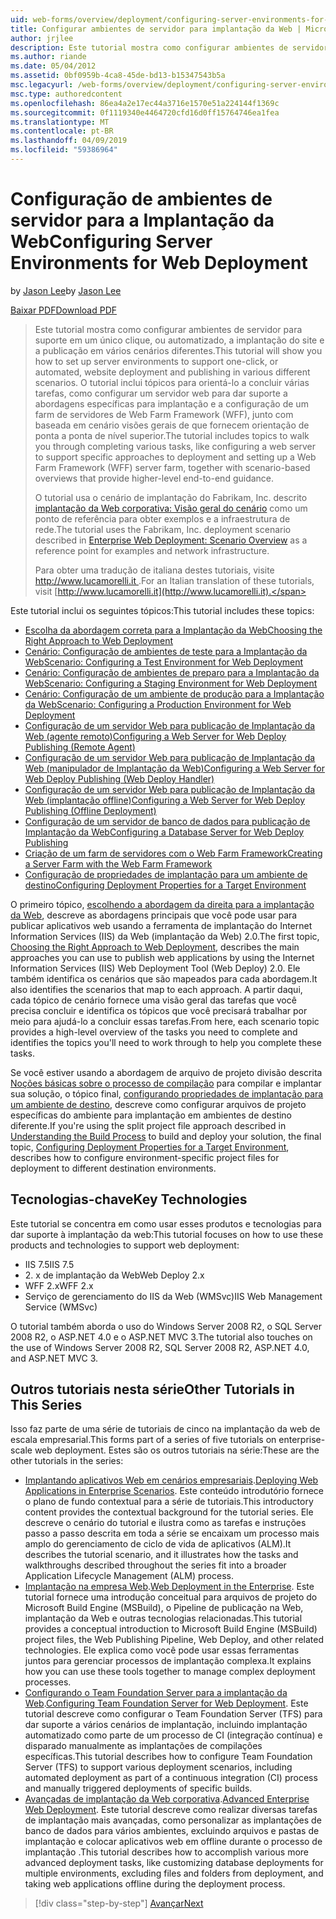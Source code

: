 ```yaml
---
uid: web-forms/overview/deployment/configuring-server-environments-for-web-deployment/configuring-server-environments-for-web-deployment
title: Configurar ambientes de servidor para implantação da Web | Microsoft Docs
author: jrjlee
description: Este tutorial mostra como configurar ambientes de servidor para suporte em um único clique, ou automatizado, implantação de site e publicação em vários cenário diferente...
ms.author: riande
ms.date: 05/04/2012
ms.assetid: 0bf0959b-4ca8-45de-bd13-b15347543b5a
msc.legacyurl: /web-forms/overview/deployment/configuring-server-environments-for-web-deployment/configuring-server-environments-for-web-deployment
msc.type: authoredcontent
ms.openlocfilehash: 86ea4a2e17ec44a3716e1570e51a224144f1369c
ms.sourcegitcommit: 0f1119340e4464720cfd16d0ff15764746ea1fea
ms.translationtype: MT
ms.contentlocale: pt-BR
ms.lasthandoff: 04/09/2019
ms.locfileid: "59386964"
---
```

# <a name="configuring-server-environments-for-web-deployment"></a><span data-ttu-id="4d989-103">Configuração de ambientes de servidor para a Implantação da Web</span><span class="sxs-lookup"><span data-stu-id="4d989-103">Configuring Server Environments for Web Deployment</span></span>

<span data-ttu-id="4d989-104">by [Jason Lee](https://github.com/jrjlee)</span><span class="sxs-lookup"><span data-stu-id="4d989-104">by [Jason Lee](https://github.com/jrjlee)</span></span>

[<span data-ttu-id="4d989-105">Baixar PDF</span><span class="sxs-lookup"><span data-stu-id="4d989-105">Download PDF</span></span>](https://msdnshared.blob.core.windows.net/media/MSDNBlogsFS/prod.evol.blogs.msdn.com/CommunityServer.Blogs.Components.WeblogFiles/00/00/00/63/56/8130.DeployingWebAppsInEnterpriseScenarios.pdf)

> <span data-ttu-id="4d989-106">Este tutorial mostra como configurar ambientes de servidor para suporte em um único clique, ou automatizado, a implantação do site e a publicação em vários cenários diferentes.</span><span class="sxs-lookup"><span data-stu-id="4d989-106">This tutorial will show you how to set up server environments to support one-click, or automated, website deployment and publishing in various different scenarios.</span></span> <span data-ttu-id="4d989-107">O tutorial inclui tópicos para orientá-lo a concluir várias tarefas, como configurar um servidor web para dar suporte a abordagens específicas para implantação e a configuração de um farm de servidores de Web Farm Framework (WFF), junto com baseada em cenário visões gerais de que fornecem orientação de ponta a ponta de nível superior.</span><span class="sxs-lookup"><span data-stu-id="4d989-107">The tutorial includes topics to walk you through completing various tasks, like configuring a web server to support specific approaches to deployment and setting up a Web Farm Framework (WFF) server farm, together with scenario-based overviews that provide higher-level end-to-end guidance.</span></span>
> 
> <span data-ttu-id="4d989-108">O tutorial usa o cenário de implantação do Fabrikam, Inc. descrito [implantação da Web corporativa: Visão geral do cenário](../deploying-web-applications-in-enterprise-scenarios/enterprise-web-deployment-scenario-overview.md) como um ponto de referência para obter exemplos e a infraestrutura de rede.</span><span class="sxs-lookup"><span data-stu-id="4d989-108">The tutorial uses the Fabrikam, Inc. deployment scenario described in [Enterprise Web Deployment: Scenario Overview](../deploying-web-applications-in-enterprise-scenarios/enterprise-web-deployment-scenario-overview.md) as a reference point for examples and network infrastructure.</span></span>
> 
> <span data-ttu-id="4d989-109">Para obter uma tradução de italiana destes tutoriais, visite [ http://www.lucamorelli.it ](http://www.lucamorelli.it).</span><span class="sxs-lookup"><span data-stu-id="4d989-109">For an Italian translation of these tutorials, visit [http://www.lucamorelli.it](http://www.lucamorelli.it).</span></span>


<span data-ttu-id="4d989-110">Este tutorial inclui os seguintes tópicos:</span><span class="sxs-lookup"><span data-stu-id="4d989-110">This tutorial includes these topics:</span></span>

- [<span data-ttu-id="4d989-111">Escolha da abordagem correta para a Implantação da Web</span><span class="sxs-lookup"><span data-stu-id="4d989-111">Choosing the Right Approach to Web Deployment</span></span>](choosing-the-right-approach-to-web-deployment.md)
- [<span data-ttu-id="4d989-112">Cenário: Configuração de ambientes de teste para a Implantação da Web</span><span class="sxs-lookup"><span data-stu-id="4d989-112">Scenario: Configuring a Test Environment for Web Deployment</span></span>](scenario-configuring-a-test-environment-for-web-deployment.md)
- [<span data-ttu-id="4d989-113">Cenário: Configuração de ambientes de preparo para a Implantação da Web</span><span class="sxs-lookup"><span data-stu-id="4d989-113">Scenario: Configuring a Staging Environment for Web Deployment</span></span>](scenario-configuring-a-staging-environment-for-web-deployment.md)
- [<span data-ttu-id="4d989-114">Cenário: Configuração de um ambiente de produção para a Implantação da Web</span><span class="sxs-lookup"><span data-stu-id="4d989-114">Scenario: Configuring a Production Environment for Web Deployment</span></span>](scenario-configuring-a-production-environment-for-web-deployment.md)
- [<span data-ttu-id="4d989-115">Configuração de um servidor Web para publicação de Implantação da Web (agente remoto)</span><span class="sxs-lookup"><span data-stu-id="4d989-115">Configuring a Web Server for Web Deploy Publishing (Remote Agent)</span></span>](configuring-a-web-server-for-web-deploy-publishing-remote-agent.md)
- [<span data-ttu-id="4d989-116">Configuração de um servidor Web para publicação de Implantação da Web (manipulador de Implantação da Web)</span><span class="sxs-lookup"><span data-stu-id="4d989-116">Configuring a Web Server for Web Deploy Publishing (Web Deploy Handler)</span></span>](configuring-a-web-server-for-web-deploy-publishing-web-deploy-handler.md)
- [<span data-ttu-id="4d989-117">Configuração de um servidor Web para publicação de Implantação da Web (implantação offline)</span><span class="sxs-lookup"><span data-stu-id="4d989-117">Configuring a Web Server for Web Deploy Publishing (Offline Deployment)</span></span>](configuring-a-web-server-for-web-deploy-publishing-offline-deployment.md)
- [<span data-ttu-id="4d989-118">Configuração de um servidor de banco de dados para publicação de Implantação da Web</span><span class="sxs-lookup"><span data-stu-id="4d989-118">Configuring a Database Server for Web Deploy Publishing</span></span>](configuring-a-database-server-for-web-deploy-publishing.md)
- [<span data-ttu-id="4d989-119">Criação de um farm de servidores com o Web Farm Framework</span><span class="sxs-lookup"><span data-stu-id="4d989-119">Creating a Server Farm with the Web Farm Framework</span></span>](creating-a-server-farm-with-the-web-farm-framework.md)
- [<span data-ttu-id="4d989-120">Configuração de propriedades de implantação para um ambiente de destino</span><span class="sxs-lookup"><span data-stu-id="4d989-120">Configuring Deployment Properties for a Target Environment</span></span>](configuring-deployment-properties-for-a-target-environment.md)

<span data-ttu-id="4d989-121">O primeiro tópico, [escolhendo a abordagem da direita para a implantação da Web](choosing-the-right-approach-to-web-deployment.md), descreve as abordagens principais que você pode usar para publicar aplicativos web usando a ferramenta de implantação do Internet Information Services (IIS) da Web (implantação da Web) 2.0.</span><span class="sxs-lookup"><span data-stu-id="4d989-121">The first topic, [Choosing the Right Approach to Web Deployment](choosing-the-right-approach-to-web-deployment.md), describes the main approaches you can use to publish web applications by using the Internet Information Services (IIS) Web Deployment Tool (Web Deploy) 2.0.</span></span> <span data-ttu-id="4d989-122">Ele também identifica os cenários que são mapeados para cada abordagem.</span><span class="sxs-lookup"><span data-stu-id="4d989-122">It also identifies the scenarios that map to each approach.</span></span> <span data-ttu-id="4d989-123">A partir daqui, cada tópico de cenário fornece uma visão geral das tarefas que você precisa concluir e identifica os tópicos que você precisará trabalhar por meio para ajudá-lo a concluir essas tarefas.</span><span class="sxs-lookup"><span data-stu-id="4d989-123">From here, each scenario topic provides a high-level overview of the tasks you need to complete and identifies the topics you'll need to work through to help you complete these tasks.</span></span>

<span data-ttu-id="4d989-124">Se você estiver usando a abordagem de arquivo de projeto divisão descrita [Noções básicas sobre o processo de compilação](../web-deployment-in-the-enterprise/understanding-the-build-process.md) para compilar e implantar sua solução, o tópico final, [configurando propriedades de implantação para um ambiente de destino](configuring-deployment-properties-for-a-target-environment.md), descreve como configurar arquivos de projeto específicas do ambiente para implantação em ambientes de destino diferente.</span><span class="sxs-lookup"><span data-stu-id="4d989-124">If you're using the split project file approach described in [Understanding the Build Process](../web-deployment-in-the-enterprise/understanding-the-build-process.md) to build and deploy your solution, the final topic, [Configuring Deployment Properties for a Target Environment](configuring-deployment-properties-for-a-target-environment.md), describes how to configure environment-specific project files for deployment to different destination environments.</span></span>

## <a name="key-technologies"></a><span data-ttu-id="4d989-125">Tecnologias-chave</span><span class="sxs-lookup"><span data-stu-id="4d989-125">Key Technologies</span></span>

<span data-ttu-id="4d989-126">Este tutorial se concentra em como usar esses produtos e tecnologias para dar suporte à implantação da web:</span><span class="sxs-lookup"><span data-stu-id="4d989-126">This tutorial focuses on how to use these products and technologies to support web deployment:</span></span>

- <span data-ttu-id="4d989-127">IIS 7.5</span><span class="sxs-lookup"><span data-stu-id="4d989-127">IIS 7.5</span></span>
- <span data-ttu-id="4d989-128">2. x de implantação da Web</span><span class="sxs-lookup"><span data-stu-id="4d989-128">Web Deploy 2.x</span></span>
- <span data-ttu-id="4d989-129">WFF 2.x</span><span class="sxs-lookup"><span data-stu-id="4d989-129">WFF 2.x</span></span>
- <span data-ttu-id="4d989-130">Serviço de gerenciamento do IIS da Web (WMSvc)</span><span class="sxs-lookup"><span data-stu-id="4d989-130">IIS Web Management Service (WMSvc)</span></span>

<span data-ttu-id="4d989-131">O tutorial também aborda o uso do Windows Server 2008 R2, o SQL Server 2008 R2, o ASP.NET 4.0 e o ASP.NET MVC 3.</span><span class="sxs-lookup"><span data-stu-id="4d989-131">The tutorial also touches on the use of Windows Server 2008 R2, SQL Server 2008 R2, ASP.NET 4.0, and ASP.NET MVC 3.</span></span>

## <a name="other-tutorials-in-this-series"></a><span data-ttu-id="4d989-132">Outros tutoriais nesta série</span><span class="sxs-lookup"><span data-stu-id="4d989-132">Other Tutorials in This Series</span></span>

<span data-ttu-id="4d989-133">Isso faz parte de uma série de tutoriais de cinco na implantação da web de escala empresarial.</span><span class="sxs-lookup"><span data-stu-id="4d989-133">This forms part of a series of five tutorials on enterprise-scale web deployment.</span></span> <span data-ttu-id="4d989-134">Estes são os outros tutoriais na série:</span><span class="sxs-lookup"><span data-stu-id="4d989-134">These are the other tutorials in the series:</span></span>

- <span data-ttu-id="4d989-135">[Implantando aplicativos Web em cenários empresariais](../deploying-web-applications-in-enterprise-scenarios/deploying-web-applications-in-enterprise-scenarios.md).</span><span class="sxs-lookup"><span data-stu-id="4d989-135">[Deploying Web Applications in Enterprise Scenarios](../deploying-web-applications-in-enterprise-scenarios/deploying-web-applications-in-enterprise-scenarios.md).</span></span> <span data-ttu-id="4d989-136">Este conteúdo introdutório fornece o plano de fundo contextual para a série de tutoriais.</span><span class="sxs-lookup"><span data-stu-id="4d989-136">This introductory content provides the contextual background for the tutorial series.</span></span> <span data-ttu-id="4d989-137">Ele descreve o cenário do tutorial e ilustra como as tarefas e instruções passo a passo descrita em toda a série se encaixam um processo mais amplo do gerenciamento de ciclo de vida de aplicativos (ALM).</span><span class="sxs-lookup"><span data-stu-id="4d989-137">It describes the tutorial scenario, and it illustrates how the tasks and walkthroughs described throughout the series fit into a broader Application Lifecycle Management (ALM) process.</span></span>
- <span data-ttu-id="4d989-138">[Implantação na empresa Web](../web-deployment-in-the-enterprise/web-deployment-in-the-enterprise.md).</span><span class="sxs-lookup"><span data-stu-id="4d989-138">[Web Deployment in the Enterprise](../web-deployment-in-the-enterprise/web-deployment-in-the-enterprise.md).</span></span> <span data-ttu-id="4d989-139">Este tutorial fornece uma introdução conceitual para arquivos de projeto do Microsoft Build Engine (MSBuild), o Pipeline de publicação na Web, implantação da Web e outras tecnologias relacionadas.</span><span class="sxs-lookup"><span data-stu-id="4d989-139">This tutorial provides a conceptual introduction to Microsoft Build Engine (MSBuild) project files, the Web Publishing Pipeline, Web Deploy, and other related technologies.</span></span> <span data-ttu-id="4d989-140">Ele explica como você pode usar essas ferramentas juntos para gerenciar processos de implantação complexa.</span><span class="sxs-lookup"><span data-stu-id="4d989-140">It explains how you can use these tools together to manage complex deployment processes.</span></span>
- <span data-ttu-id="4d989-141">[Configurando o Team Foundation Server para a implantação da Web](../configuring-team-foundation-server-for-web-deployment/configuring-team-foundation-server-for-web-deployment.md).</span><span class="sxs-lookup"><span data-stu-id="4d989-141">[Configuring Team Foundation Server for Web Deployment](../configuring-team-foundation-server-for-web-deployment/configuring-team-foundation-server-for-web-deployment.md).</span></span> <span data-ttu-id="4d989-142">Este tutorial descreve como configurar o Team Foundation Server (TFS) para dar suporte a vários cenários de implantação, incluindo implantação automatizado como parte de um processo de CI (integração contínua) e disparado manualmente as implantações de compilações específicas.</span><span class="sxs-lookup"><span data-stu-id="4d989-142">This tutorial describes how to configure Team Foundation Server (TFS) to support various deployment scenarios, including automated deployment as part of a continuous integration (CI) process and manually triggered deployments of specific builds.</span></span>
- <span data-ttu-id="4d989-143">[Avançadas de implantação da Web corporativa](../advanced-enterprise-web-deployment/advanced-enterprise-web-deployment.md).</span><span class="sxs-lookup"><span data-stu-id="4d989-143">[Advanced Enterprise Web Deployment](../advanced-enterprise-web-deployment/advanced-enterprise-web-deployment.md).</span></span> <span data-ttu-id="4d989-144">Este tutorial descreve como realizar diversas tarefas de implantação mais avançadas, como personalizar as implantações de banco de dados para vários ambientes, excluindo arquivos e pastas de implantação e colocar aplicativos web em offline durante o processo de implantação .</span><span class="sxs-lookup"><span data-stu-id="4d989-144">This tutorial describes how to accomplish various more advanced deployment tasks, like customizing database deployments for multiple environments, excluding files and folders from deployment, and taking web applications offline during the deployment process.</span></span>

> [!div class="step-by-step"]
> [<span data-ttu-id="4d989-145">Avançar</span><span class="sxs-lookup"><span data-stu-id="4d989-145">Next</span></span>](choosing-the-right-approach-to-web-deployment.md)
